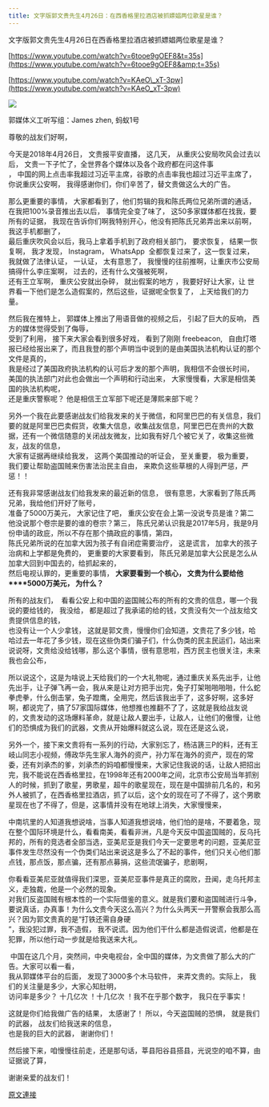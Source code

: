 ```yaml
---
title: 文字版郭文贵先生4月26日：在西香格里拉酒店被抓嫖娼两位歌星是谁？
---
```


文字版郭文贵先生4月26日在西香格里拉酒店被抓嫖娼两位歌星是谁？





[https://www.youtube.com/watch?v=6tooe9gOEF8&t=35s](https://www.youtube.com/watch?v=6tooe9gOEF8&amp;t=35s)


[https://www.youtube.com/watch?v=KAeO\_xT-3pw](https://www.youtube.com/watch?v=KAeO_xT-3pw)





[![](https://2.bp.blogspot.com/-lvlQQ7VihVg/WuJhu0nXJEI/AAAAAAAAAiU/nJgE1YkLtd8o4v0L7OxePHA8XlMQjPdPwCLcBGAs/s400/0426-3.PNG)](https://2.bp.blogspot.com/-lvlQQ7VihVg/WuJhu0nXJEI/AAAAAAAAAiU/nJgE1YkLtd8o4v0L7OxePHA8XlMQjPdPwCLcBGAs/s1600/0426-3.PNG)

 郭媒体义工听写组：James zhen, 蚂蚁1号




尊敬的战友们好啊， 


今天是2018年4月26日， 文贵报平安直播， 这几天， 从重庆公安局吹风会过去以后， 文贵一下子忙了，全世界各个媒体以及各个政府都在问这件事<br>， 中国的网上点击率我超过习近平主席，谷歌的点击率我也超过习近平主席了，你说重庆公安啊， 我得感谢你们，你们辛苦了，替文贵做这么大的广告。


那么更重要的事情， 大家都看到了，他们剪辑的我和陈氏两位兄弟所谓的通话， 在我把100%录音推出去以后， 事情完全变了味了， 这50多家媒体都在找我，要所有的证据， 我现在告诉你们啊我特别开心，他没有把陈氏兄弟弄出来以前啊，我这手机都删了，<br>最后重庆吹风会以后，我马上拿着手机到了政府相关部门， 要求恢复， 结果一恢复啊， 我才发现， Instagram， WhatsApp  全都恢复过来了，这一恢复过来， 我就做了法律认证， 一认证， 太有意思了， 我慢慢的往前推啊，让重庆市公安局搞得什么李庄案啊， 过去的，还有什么文强被死啊，<br>还有王立军啊， 重庆公安就出杂碎， 就出假案的地方 ，我要好好让大家，让 世界看一下他们是怎么造假案的，然后这些，证据呢全恢复了， 上天给我们的力量。


然后我在推特上， 郭媒体上推出了用语音做的视频之后， 引起了巨大的反响， 西方的媒体觉得受到了侮辱，<br>受到了利用， 接下来大家会看到很多好戏， 看到了刚刚 freebeacon,   自由灯塔报已经给报出来了，而且我登的那个声明当中说到的是由美国执法机构认证的那个文件是真的，<br>我是经过了美国政府执法机构的认可后才发的那个声明，我相信不会很长时间， 美国的执法部门对此也会做出一个声明和行动出来， 大家慢慢看，大家是相信美国的执法机构呢，<br>还是重庆警察呢？ 他是相信王立军部下呢还是薄熙来部下呢？ 


另外一个我在此要感谢战友们给我发来的关于微信，和阿里巴巴的有关信息，我们要的就是阿里巴巴卖假货，收集大信息，收集战友信息，阿里巴巴在贵州的大数据，还有一个微信随意的关闭战友微友，比如我有好几个被它关了，收集这些微友，战友的信息，<br>大家有证据再继续给我发， 这两个美国推动的听证会， 至关重要， 极为重要， 我们要让帮助盗国贼来伤害法治民主自由， 来欺负这些草根的人得到严惩，严惩！！


还有我非常感谢战友们给我发来的最近新的信息， 很有意思，大家看到了陈氏两兄弟，我给他们开好了账号，<br>准备了5000万美元， 大家记住了吧， 重庆公安在会上第一没说专员是谁？第二他没说那个卷宗是要的谁的卷宗？第三， 陈氏兄弟认识我是2017年5月，我是9月份申请的政庇，所以不存在那个搞政庇的事情，第四，<br>陈氏兄弟所说的在加拿大因为孩子有自闭症需要治疗， 这是谎言， 加拿大的孩子治病和上学都是免费的， 更重要的大家要看到， 陈氏兄弟是加拿大公民是怎么从加拿大回到中国去的，给抓起来的，<br>然后电视认罪的，更重要的事情， **大家要看到一个核心， 文贵为什么要给他****5000万美元， 为什么？**

所有的战友们，  看看公安上和中国的盗国贼公布的所有的文贵的信息，哪一个我说的要给钱的， 我没给， 都是超过了我承诺的给的钱，文贵没有欠一个战友给文贵提供信息的钱，<br>也没有让一个人少拿钱， 这就是郭文贵，慢慢你们会知道，文贵花了多少钱，哈哈过去一年花了多少钱，现在这些伪类们骗子们，什么伪类的民主民运们，站出来说说呀，文贵给没给钱哪，那么这个事情，很有意思啦，西方民主也很关注，未来我也会公布，


所以说这个，这是为啥说上天给我们的一个大礼物呢，通过重庆关系先出手，让他先出手，让子弹飞再一会，我从来是让对方把手出完，兔子打架啪啪啪啪，什么蛇拳虎拳，什么倒击掌，兔子蹬鹰，全用完，然后该我出手了，这多好啊，这多好啊，都说完了，搞了57家国际媒体，他想推也推翻不了了，这就是我给战友说的，文贵发动的这场爆料革命，就是让敌人要出手，让敌人，让他们的傲慢，让他们的恐惧成为我们的武器，文贵从开始爆料就这么说，现在还是这么说，

另外一个，接下来文贵将有一系列的行动，大家别忘了，杨洁篪三P的料，还有王岐山同志小视频，傅政华先生家人海外的资产，孙力军在海外的资产，现在的常委，还有刘承杰的爹，刘承杰的妈咱都慢慢来，大家记住我说的话，让敌人把招出完，我不能说在西香格里拉，在1998年还有2000年之间，北京市公安局当年抓别人的时候，抓到了歌星，男歌星，超牛的歌星现在，现在是中国排前几名的，和另外人被抓了，在西香格里拉酒店，抓了以后，这个女的现在可了不得了，这个男歌星现在也了不得了，但是，这事情并没有在地球上消失，大家慢慢来，

中南坑里的人知道我想说啥，当事人知道我想说啥，他们怕的是啥，不要着急，现在整个国际环境是什么，看看南美，看看非洲，凡是今天反中国盗国贼的，反乌托邦的，所有的竞选者全部当选，亚美尼亚是我们今天一定要思考的问题，亚美尼亚事件发生尽然没有一个伪类们站出来说这是多么了不起的事件，他们只关心他们那点钱，那点饭，那点骗，还有那点募捐，这些流氓骗子，悲剧啊，

你看看亚美尼亚就值得我们深思，亚美尼亚事件是真正的腐败，丑闻，走乌托邦主义，走独裁，他是一个必然的现象。<br>对我们反盗国贼有根本性的一个实际借鉴的意义。就是我们要和盗国贼进行斗争，要说真话，办真事！为什么文贵今天这么高兴？为什么头两天一开警察会我那么高兴？因为郭文贵真的是“打铁还需自身硬<br>”，我没犯过罪，我不造假， 我不说谎。因为他们干什么都是造假说谎，他都是在犯罪，所以他行动一步就是给我送来大礼。


 中国在这几个月，突然间，中央电视台，全中国的媒体，为文贵做了那么大的广告。大家可以看一看，<br>我从郭媒体平台的后面， 发现了3000多个木马软件， 来弄文贵的。实际上， 我们的关注量是多少，大家心知肚明，<br>访问率是多少？ 十几亿次 ！十几亿次 ！我不在乎那个数字， 我只在乎事实！


这就是你们给我做广告的结果， 太感谢了！ 所以，今天盗国贼的恐惧， 就是我们的武器， 战友们给我送来的信息，<br>也是我的巨大的武器， 谢谢你们！


然后接下来，咱慢慢往前走，还是那句话，莘县阳谷县搭县，光说空的咱不算，由证据说了算， 


谢谢亲爱的战友们！

[原文連接](http://littleantvoice.blogspot.com/2018/04/426.html)